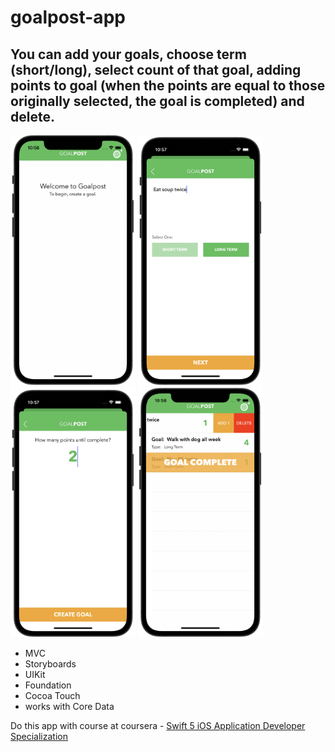 # goalpost-app

## You can add your goals, choose term (short/long), select count of that goal, adding points to goal (when the points are equal to those originally selected, the goal is completed) and delete. 


<img src="https://github.com/gruzd1sok/goalpost-app/raw/main/images/main.png" alt="main app" width="200" height="400">  <img src="https://github.com/gruzd1sok/goalpost-app/raw/main/images/term.png" alt="choose term app" width="200" height="400"> <img src="https://github.com/gruzd1sok/goalpost-app/raw/main/images/count.png" alt="select count app" width="200" height="400"> <img src="https://github.com/gruzd1sok/goalpost-app/raw/main/images/complete.png" alt="complete goal" width="200" height="400">

- MVC
- Storyboards
- UIKit
- Foundation
- Cocoa Touch
- works with Core Data 

Do this app with course at coursera - [Swift 5 iOS Application Developer Specialization](https://www.coursera.org/specializations/swift-5-ios-app-developer)
